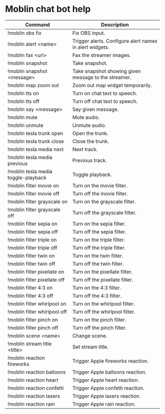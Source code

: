 # Moblin chat bot help

| Command | Description |
|---------|-------------|
| !moblin obs fix   | Fix OBS input.        |
| !moblin alert \<name> | Trigger alerts. Configure alert names in alert widgets. |
| !moblin fax \<url> | Fax the streamer images. |
| !moblin snapshot | Take snapshot. |
| !moblin snapshot \<message> | Take snapshot showing given message to the streamer. |
| !moblin map zoom out | Zoom out map widget temporarily. |
| !moblin tts on | Turn on chat text to speech. |
| !moblin tts off | Turn off chat text to speech. |
| !moblin say \<message> | Say given message. |
| !moblin mute | Mute audio. |
| !moblin unmute | Unmute audio. |
| !moblin tesla trunk open | Open the trunk. |
| !moblin tesla trunk close | Close the trunk. |
| !moblin tesla media next | Next track. |
| !moblin tesla media previous | Previous track. |
| !moblin tesla media toggle-playback | Toggle playback. |
| !moblin filter movie on | Turn on the movie filter. |
| !moblin filter movie off | Turn off the movie filter. |
| !moblin filter grayscale on | Turn on the grayscale filter. |
| !moblin filter grayscale off | Turn off the grayscale filter. |
| !moblin filter sepia on | Turn on the sepia filter. |
| !moblin filter sepia off | Turn off the sepia filter. |
| !moblin filter triple on | Turn on the triple filter. |
| !moblin filter triple off | Turn off the triple filter. |
| !moblin filter twin on | Turn on the twin filter. |
| !moblin filter twin off | Turn off the twin filter. |
| !moblin filter pixellate on | Turn on the pixellate filter. |
| !moblin filter pixellate off | Turn off the pixellate filter. |
| !moblin filter 4:3 on | Turn on the 4:3 filter. |
| !moblin filter 4:3 off | Turn off the 4:3 filter. |
| !moblin filter whirlpool on | Turn on the whirlpool filter. |
| !moblin filter whirlpool off | Turn off the whirlpool filter. |
| !moblin filter pinch on | Turn on the pinch filter. |
| !moblin filter pinch off | Turn off the pinch filter. |
| !moblin scene \<name> | Change scene. |
| !moblin stream title \<title> | Set stream title. |
| !moblin reaction fireworks | Trigger Apple fireworks reaction. |
| !moblin reaction balloons | Trigger Apple balloons reaction. |
| !moblin reaction heart | Trigger Apple heart reaction. |
| !moblin reaction confetti | Trigger Apple confetti reaction. |
| !moblin reaction lasers | Trigger Apple lasers reaction. |
| !moblin reaction rain | Trigger Apple rain reaction. |
